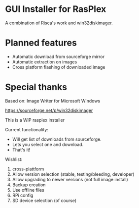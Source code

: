
# GUI Installer for RasPlex

A combination of Risca's work and win32diskimager.

# Planned features

+ Automatic download from sourceforge mirror
+ Automatic extraction on images
+ Cross platform flashing of downloaded image


# Special thanks 

Based on: Image Writer for Microsoft Windows

https://sourceforge.net/p/win32diskimager

This is a WIP rasplex installer

Current functionality:
* Will get list of downloads from sourceforge.
* Lets you select one and download.
* That's it!

Wishlist:
1) cross-plattform
2) Allow version selection (stable, testing/bleeding, developer)
3) Allow upgrading to newer versions (not full image install)
4) Backup creation
5) Use offline files
6) RPi config
7) SD device selection (of course)
